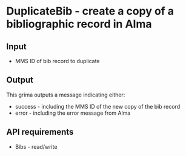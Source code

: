 # DuplicateBib - create a copy of a bibliographic record in Alma

## Input
* MMS ID of bib record to duplicate

## Output
This grima outputs a message indicating either:
* success - including the MMS ID of the new copy of the bib record
* error - including the error message from Alma

## API requirements
* Bibs - read/write
